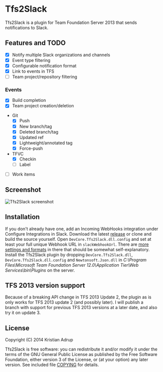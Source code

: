 ﻿# Tfs2Slack

Tfs2Slack is a plugin for Team Foundation Server 2013 that sends notifications to Slack.

## Features and TODO

- [x] Notify multiple Slack organizations and channels
- [x] Event type filtering
- [x] Configurable notification format
- [x] Link to events in TFS
- [ ] Team project/repository filtering

### Events

- [x] Build completion
- [x] Team project creation/deletion
- Git
  - [x] Push
  - [x] New branch/tag
  - [x] Deleted branch/tag
  - [x] Updated ref
  - [x] Lightweight/annotated tag
  - [x] Force-push
- TFVC
  - [x] Checkin
  - [ ] Label
- [ ] Work items

## Screenshot

![Tfs2Slack screenshot](https://raw.githubusercontent.com/kria/Tfs2Slack/master/tfs2slack-notification.png)

## Installation

If you don't already have one, add an Incoming WebHooks integration under Configure Integrations in Slack.
Download the latest [release][0] or clone and build the source yourself.
Open `DevCore.Tfs2Slack.dll.config` and set at least your full unique Webhook URL in `slackWebhookUrl`. There are [more settings and formats][1] in there that should be somewhat self-explanatory.
Install the Tfs2Slack plugin by dropping `DevCore.Tfs2Slack.dll`, `DevCore.Tfs2Slack.dll.config` and `Newtonsoft.Json.dll` in *C:\Program Files\Microsoft Team Foundation Server 12.0\Application Tier\Web Services\bin\Plugins* on the server.

[0]: https://github.com/kria/Tfs2Slack/releases
[1]: https://github.com/kria/Tfs2Slack/blob/master/Tfs2Slack/app.config

## TFS 2013 version support

Because of a breaking API change in TFS 2013 Update 2, the plugin as is only works for TFS 2013 update 2 (and possibly later).
I will publish a branch with support for previous TFS 2013 versions at a later date, and also try it on update 3.

## License

Copyright (C) 2014 Kristian Adrup

Tfs2Slack is free software: you can redistribute it and/or modify it under the terms of the GNU General Public License as published by the Free Software Foundation, either version 3 of the License, or (at your option) any later version. See included file [COPYING](COPYING) for details.



